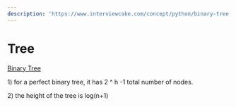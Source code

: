 ```yaml
---
description: 'https://www.interviewcake.com/concept/python/binary-tree'
---
```


# Tree

[Binary Tree ](https://www.interviewcake.com/concept/python/binary-tree)

1\) for a perfect binary tree, it has 2 ^ h -1 total number of nodes.

2\) the height of the tree is log\(n+1\)

